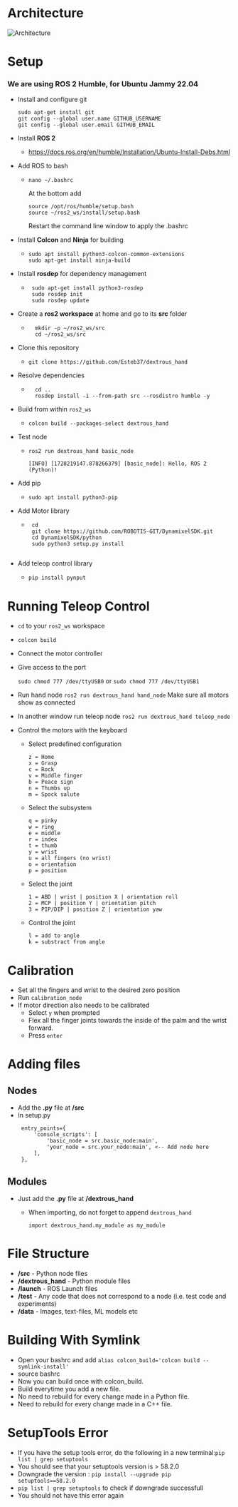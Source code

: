 # Architecture

![Architecture](architecture.png)

# Setup

### We are using ROS 2 Humble, for Ubuntu Jammy 22.04
 - Install and configure git
    ```
    sudo apt-get install git
    git config --global user.name GITHUB_USERNAME
    git config --global user.email GITHUB_EMAIL
    ```

 - Install **ROS 2**
    - https://docs.ros.org/en/humble/Installation/Ubuntu-Install-Debs.html

 - Add ROS to bash
   - ```nano ~/.bashrc```

      At the bottom add

      ```
      source /opt/ros/humble/setup.bash
      source ~/ros2_ws/install/setup.bash
      ```

      Restart the command line window to apply the .bashrc

 - Install **Colcon** and **Ninja** for building
    - ```
      sudo apt install python3-colcon-common-extensions
      sudo apt-get install ninja-build
      ```

 - Install **rosdep** for dependency management
   - ```
      sudo apt-get install python3-rosdep
      sudo rosdep init
      sudo rosdep update
      ```
 - Create a **ros2 workspace** at home and go to its **src** folder
    - ```
        mkdir -p ~/ros2_ws/src
        cd ~/ros2_ws/src
        ```
- Clone this repository
   - ```git clone https://github.com/Esteb37/dextrous_hand```

- Resolve dependencies
  - ```
      cd ..
      rosdep install -i --from-path src --rosdistro humble -y
      ```
 - Build from within ```ros2_ws```
   - ```colcon build --packages-select dextrous_hand```

 - Test node
   - ```ros2 run dextrous_hand basic_node```

         [INFO] [1728219147.878266379] [basic_node]: Hello, ROS 2 (Python)!

 - Add pip
   - ```sudo apt install python3-pip```

 - Add Motor library
   - ```
      cd
      git clone https://github.com/ROBOTIS-GIT/DynamixelSDK.git
      cd DynamixelSDK/python
      sudo python3 setup.py install
   ```

 - Add teleop control library
   - ```pip install pynput```

# Running Teleop Control

- ```cd``` to your ```ros2_ws``` workspace
- ```colcon build```
- Connect the motor controller
- Give access to the port

   ```sudo chmod 777 /dev/ttyUSB0```
   or
   ```sudo chmod 777 /dev/ttyUSB1```

- Run hand node
   ```ros2 run dextrous_hand hand_node```
   Make sure all motors show as connected
- In another window run teleop node
   ```ros2 run dextrous_hand teleop_node```

- Control the motors with the keyboard
   - Select predefined configuration
      ```
      z = Home
      x = Grasp
      c = Rock
      v = Middle finger
      b = Peace sign
      n = Thumbs up
      m = Spock salute
      ```
   - Select the subsystem
      ```
      q = pinky
      w = ring
      e = middle
      r = index
      t = thumb
      y = wrist
      u = all fingers (no wrist)
      o = orientation
      p = position
      ```
   - Select the joint
      ```
      1 = ABD | wrist | position X | orientation roll
      2 = MCP | position Y | orientation pitch
      3 = PIP/DIP | position Z | orientation yaw
      ```

   - Control the joint
      ```
      l = add to angle
      k = substract from angle
      ```

# Calibration
   - Set all the fingers and wrist to the desired zero position
   - Run ```calibration_node```
   - If motor direction also needs to be calibrated
      - Select ```y``` when prompted
      - Flex all the finger joints towards the inside of the palm and the wrist forward.
      - Press ```enter```

# Adding files

## Nodes
- Add the **.py** file at **/src**
- In setup.py
   ```
    entry_points={
        'console_scripts': [
            'basic_node = src.basic_node:main',
            'your_node = src.your_node:main', <-- Add node here
        ],
    },
   ```
## Modules
- Just add the **.py** file at **/dextrous_hand**
   - When importing, do not forget to append ```dextrous_hand```

      ```import dextrous_hand.my_module as my_module```

# File Structure
 - **/src** - Python node files
 - **/dextrous_hand** - Python module files
 - **/launch** - ROS Launch files
 - **/test** - Any code that does not correspond to a node (i.e. test code and experiments)
 - **/data** - Images, text-files, ML models etc


# Building With Symlink
 - Open your bashrc and add ```alias colcon_build='colcon build --symlink-install'```
 - source bashrc
 - Now you can build once with colcon_build.
 - Build everytime you add a new file.
 - No need to rebuild for every change made in a Python file.
 - Need to rebuild for every change made in a C++ file.
# SetupTools Error
 - If you have the setup tools error, do the following in a new terminal:```pip list | grep setuptools```
 - You should see that your setuptools version is > 58.2.0
 - Downgrade the version : ```pip install --upgrade pip setuptools==58.2.0```
 - ```pip list | grep setuptools``` to check if downgrade successfull
 - You should not have this error again
